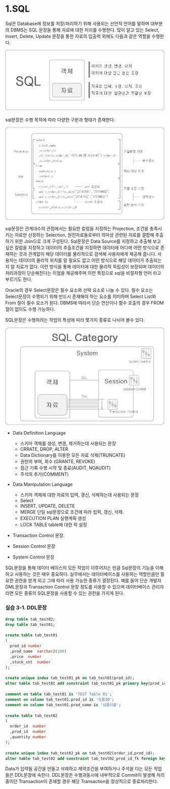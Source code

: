 # 1.SQL

Sql은 Database에 정보를 저장/처리하기 위해 사용되는 선언적 언어를 말하며 대부분의 DBMS는 SQL 문장을 통해 자료에 대한 처리를 수행한다. 많이 알고 있는 Select, Insert, Delete, Update 문장을 통한 자료의 입출력 외에도 다음과 같은 역할을 수행한다.

![](./img/sql.png)

sql문장은 수행 목적에 따라 다양한 구문과 형태가 존재한다.

![](./img/select.png)

sql문장은 관계대수의 관점에서는 필요한 칼럼을 지정하는 Projection, 조건을 충족시키는 자료만 선정하는 Selection, 원천자료들로부터 의마상 관련된 자료를 결합해 추출하기 위한 Join으로 크게 구성된다.
Sql문장은 Data Source를 지정하고 추출해 보고 싶은 칼럼을 지정하고 데이터의 추출조건을 지정하면 데이터에 어디에 어떤 방식으로 존재하는 것과 관계없이 해당 데이터를 물리적으로 검색해 사용자에게 제공해 줍니다. 사용자는 데이터의 물리적 위치를 알 필요도 없고 어떤 방식으로 해당 데이터가 추출되는지 알 치료가 없다. 이런 방식을 통해 데이터에 대한 물리적 독립성이 보장되며 데이터의 처리과정이 단순해진다는 이점을 제공해주며 이런 특징으로 sql을 비절차형 언어 라고 부르기도 한다.

Oracle의 경우 Select문장은 필수 요소와 선택 요소로 나눌 수 있다. 필수 요소는 Select문장이 수행되기 위해 반드시 존재해야 하는 요소를 의미하며 Select List와 From 절이 필수 요소가 된다. DBMS에 따라서 단순 연산이나 함수 호출의 경우 FROM절이 없이도 수행 가능하다.


SQL문장은 수행하려는 작업의 특성에 따라 몇가지 종류로 나뉘어 볼수 있다.

![](./img/sqlCategory.png)

- Data Definition Language
    - 스키마 객체를 생성, 변경, 제거하는데 사용되는 문장
    - CRRATE, DROP, ALTER
    - Data Dictionary를 이용한 모든 자료 삭제(TRUNCATE)
    - 권한의 부여, 회수 (GRANTE, REVOKE)
    - 접근 기록 수행 시작 및 종료(AUDIT, NOAUDIT)
    - 주석의 추가(COMMENT)

- Data Manipulation Language
    - 스키마 객체에 대한 자료의 입력, 갱신, 삭제하는데 사용되는 문장
    - Select
    - INSERT, UPDATE, DELETE
    - MERGE 단일 sql문장으로 조건에 따라 립력, 갱신, 삭제.
    - EXECUTION PLAN 실행계획 생성
    - LOCK TABLE table에 대한 락 설정

- Transaction Control 문장.

- Session Control 문장

- System Control 문장

SQL문장을 통해 데이터 베이스의 모든 작업이 이루어지는 만큼 Sql문장의 기능을 이해하고 사용하는 것은 매우 중요하다. 실무에서는 데이터베이스를 사용하는 역할만큼만 필요한 권한을 받게 되고 그에 따라 사용 가능한 종류가 결정된다. 예를 들어 단순 개발자 DML문장과 Transaction Control 문장 정도를 사용할 수 있으며 데이터베이스 관리자라면 모든 종류의 SQL문장을 사용할 수 있는 권한을 가지게 된다.

### 실습 3-1. DDL문장
```sql
drop table tab_test02;
drop table tab_test01;

create table tab_test01
(
  prod_id number
  ,prod_name  varchar2(100)
  ,price  number
  ,stock_cnt  number
);

create unique index tab_test01_pk on tab_test01(prod_id);
alter table tab_test01 add constraint tab_test01_pk primary key(prod_id);

comment on table tab_test01 is 'TEST Table 01';
comment on column tab_test01.prod_id is '상품ID';
comment on column tab_test01.prod_name is '상품이름';

create table tab_test02
(
  order_id  number
  ,prod_id  number
  ,quantity number
);

create unique index tab_test02_pk on tab_test02(order_id,prod_id);
alter table tab_test02 add constraint tab_test02_prod_id_fk foreign key(prod_id) references tab_test01(prod_id) on delete set null;

```

Data가 입력될 공간을 만들고 삭제하고 제약조건을 부여하거나 주석을 다는 모든 작업들은 DDL문장에 속한다. DDL문장은 수행과동시에 내부적으로 Commit이 발생해 처리중이던 Transaction이 존재할 경우 해당 Transaction을 정상적으로 종료처리한다.
